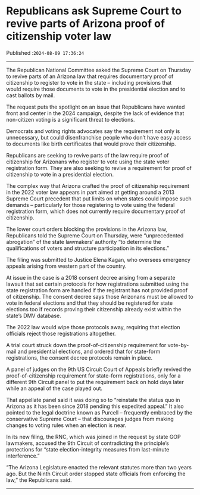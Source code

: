 # Republicans ask Supreme Court to revive parts of Arizona proof of citizenship voter law

Published :`2024-08-09 17:36:24`

---

The Republican National Committee asked the Supreme Court on Thursday to revive parts of an Arizona law that requires documentary proof of citizenship to register to vote in the state – including provisions that would require those documents to vote in the presidential election and to cast ballots by mail.

The request puts the spotlight on an issue that Republicans have wanted front and center in the 2024 campaign, despite the lack of evidence that non-citizen voting is a significant threat to elections.

Democrats and voting rights advocates say the requirement not only is unnecessary, but could disenfranchise people who don’t have easy access to documents like birth certificates that would prove their citizenship.

Republicans are seeking to revive parts of the law require proof of citizenship for Arizonans who register to vote using the state voter registration form. They are also seeking to revive a requirement for proof of citizenship to vote in a presidential election.

The complex way that Arizona crafted the proof of citizenship requirement in the 2022 voter law appears in part aimed at getting around a 2013 Supreme Court precedent that put limits on when states could impose such demands – particularly for those registering to vote using the federal registration form, which does not currently require documentary proof of citizenship.

The lower court orders blocking the provisions in the Arizona law, Republicans told the Supreme Court on Thursday, were “unprecedented abrogation” of the state lawmakers’ authority “to determine the qualifications of voters and structure participation in its elections.”

The filing was submitted to Justice Elena Kagan, who oversees emergency appeals arising from western part of the country.

At issue in the case is a 2018 consent decree arising from a separate lawsuit that set certain protocols for how registrations submitted using the state registration form are handled if the registrant has not provided proof of citizenship. The consent decree says those Arizonans must be allowed to vote in federal elections and that they should be registered for state elections too if records proving their citizenship already exist within the state’s DMV database.

The 2022 law would wipe those protocols away, requiring that election officials reject those registrations altogether.

A trial court struck down the proof-of-citizenship requirement for vote-by-mail and presidential elections, and ordered that for state-form registrations, the consent decree protocols remain in place.

A panel of judges on the 9th US Circuit Court of Appeals briefly revived the proof-of-citizenship requirement for state-form registrations, only for a different 9th Circuit panel to put the requirement back on hold days later while an appeal of the case played out.

That appellate panel said it was doing so to “reinstate the status quo in Arizona as it has been since 2018 pending this expedited appeal.”  It also pointed to the legal doctrine known as Purcell – frequently embraced by the conservative Supreme Court – that discourages judges from making changes to voting rules when an election is near.

In its new filing, the RNC, which was joined in the request by state GOP lawmakers, accused the 9th Circuit of contradicting the principle’s protections for “state election-integrity measures from last-minute interference.”

“The Arizona Legislature enacted the relevant statutes more than two years ago. But the Ninth Circuit order stopped state officials from enforcing the law,” the Republicans said.

---

